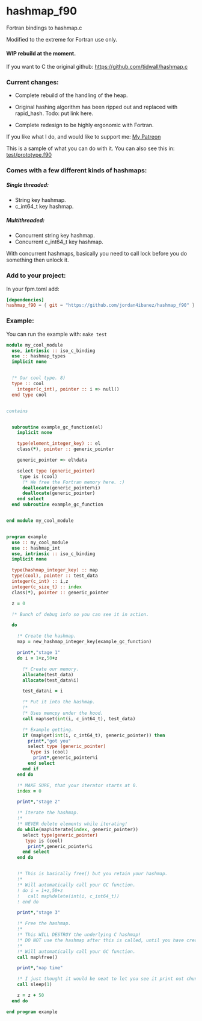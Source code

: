 # hashmap_f90
Fortran bindings to hashmap.c 

Modified to the extreme for Fortran use only.

#### WIP rebuild at the moment. 

If you want to C the original github: https://github.com/tidwall/hashmap.c

### Current changes:

- Complete rebuild of the handling of the heap. 

- Original hashing algorithm has been ripped out and replaced with rapid_hash. Todo: put link here. 

- Complete redesign to be highly ergonomic with Fortran. 

If you like what I do, and would like to support me: [My Patreon](https://www.patreon.com/jordan4ibanez)

This is a sample of what you can do with it.
You can also see this in: [test/prototype.f90](https://github.com/jordan4ibanez/hashmap_f90/blob/master/test/example.f90)

### Comes with a few different kinds of hashmaps:
##### Single threaded:
- String key hashmap.
- c_int64_t key hashmap.

##### Multithreaded:
- Concurrent string key hashmap.
- Concurrent c_int64_t key hashmap.

With concurrent hashmaps, basically you need to call lock before you do something then unlock it.

### Add to your project:

In your fpm.toml add:

```toml
[dependencies]
hashmap_f90 = { git = "https://github.com/jordan4ibanez/hashmap_f90" }
```

### Example:

You can run the example with: ``make test``

```fortran
module my_cool_module
  use, intrinsic :: iso_c_binding
  use :: hashmap_types
  implicit none


  !* Our cool type. 8)
  type :: cool
    integer(c_int), pointer :: i => null()
  end type cool


contains


  subroutine example_gc_function(el)
    implicit none

    type(element_integer_key) :: el
    class(*), pointer :: generic_pointer

    generic_pointer => el%data

    select type (generic_pointer)
     type is (cool)
      !* We free the Fortran memory here. :)
      deallocate(generic_pointer%i)
      deallocate(generic_pointer)
    end select
  end subroutine example_gc_function


end module my_cool_module


program example
  use :: my_cool_module
  use :: hashmap_int
  use, intrinsic :: iso_c_binding
  implicit none

  type(hashmap_integer_key) :: map
  type(cool), pointer :: test_data
  integer(c_int) :: i,z
  integer(c_size_t) :: index
  class(*), pointer :: generic_pointer

  z = 0

  !* Bunch of debug info so you can see it in action.

  do

    !* Create the hashmap.
    map = new_hashmap_integer_key(example_gc_function)

    print*,"stage 1"
    do i = 1+z,50+z

      !* Create our memory.
      allocate(test_data)
      allocate(test_data%i)

      test_data%i = i

      !* Put it into the hashmap.
      !*
      !* Uses memcpy under the hood.
      call map%set(int(i, c_int64_t), test_data)

      !* Example getting.
      if (map%get(int(i, c_int64_t), generic_pointer)) then
        print*,"got you"
        select type (generic_pointer)
         type is (cool)
          print*,generic_pointer%i
        end select
      end if
    end do

    !* MAKE SURE, that your iterator starts at 0.
    index = 0

    print*,"stage 2"

    !* Iterate the hashmap.
    !*
    !* NEVER delete elements while iterating!
    do while(map%iterate(index, generic_pointer))
      select type(generic_pointer)
       type is (cool)
        print*,generic_pointer%i
      end select
    end do


    !* This is basically free() but you retain your hashmap.
    !*
    !* Will automatically call your GC function.
    ! do i = 1+z,50+z
    !   call map%delete(int(i, c_int64_t))
    ! end do

    print*,"stage 3"

    !* Free the hashmap.
    !*
    !* This WILL DESTROY the underlying C hashmap!
    !* DO NOT use the hashmap after this is called, until you have created it again.
    !*
    !* Will automatically call your GC function.
    call map%free()

    print*,"nap time"

    !* I just thought it would be neat to let you see it print out chunk by chunk.
    call sleep(1)

    z = z + 50
  end do

end program example
```
